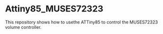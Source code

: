 # Attiny85_MUSES72323
This repository shows how to usethe ATTiny85 to control the MUSES72323 volume controller.
